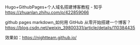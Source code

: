 
 Hugo+GithubPages+个人域名搭建博客教程 - 知乎 https://zhuanlan.zhihu.com/p/422859066

 github pages markdown_如何用 GitHub 从零开始搭建一个博客？https://blog.csdn.net/weixin_39800331/article/details/110384435 

 效果如：https://nightteam.github.io/
